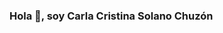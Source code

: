 ###                                                              Hola 👋, soy Carla Cristina Solano Chuzón

<!--
Estudiante de Ingeniería de Sistemas, me encanta mucho el Desarrollo Web

- 🌱 I’m currently learning  desarrollo web.
- 💬 Ask me about  conecptos básicos de desarrollo web.
